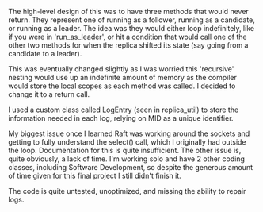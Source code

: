 The high-level design of this was to have three methods that would never return. They represent one of running as a follower, running as a candidate, or running as a leader. The idea was they would either loop indefinitely, like if you were in 'run_as_leader', or hit a condition that would call one of the other two methods for when the replica shifted its state (say going from a candidate to a leader).

This was eventually changed slightly as I was worried this 'recursive' nesting would use up an indefinite amount of memory as the compiler would store the local scopes as each method was called. I decided to change it to a return call.

I used a custom class called LogEntry (seen in replica_util) to store the information needed in each log, relying on MID as a unique identifier.

My biggest issue once I learned Raft was working around the sockets and getting to fully understand the select() call, which I originally had outside the loop. Documentation for this is quite insufficient. The other issue is, quite obviously, a lack of time. I'm working solo and have 2 other coding classes, including Software Development, so despite the generous amount of time given for this final project I still didn't finish it.

The code is quite untested, unoptimized, and missing the ability to repair logs.